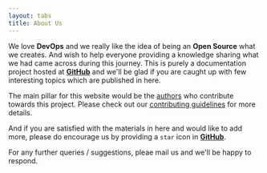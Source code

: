 ```yaml
---
layout: tabs
title: About Us
---
```


We love **DevOps** and we really like the idea of being an **Open Source** what we creates. And wish to help everyone providing a knowledge sharing what we had came across during this journey. This is purely a documentation project hosted at [**GitHub**](https://github.com/sujiar37/SudoDevOps) and we'll be glad if you are caught up with few interesting topics which are published in here.

The main pillar for this website would be the [authors](/authors) who contribute towards this project. Please check out our [contributing guidelines](/contribute#contributing) for more details. 

And if you are satisfied with the materials in here and would like to add more, please do encourage us by providing a `star` icon in [**GitHub**](https://github.com/sujiar37/SudoDevOps). 

For any further queries / suggestions, pleae mail us and we'll be happy to respond.